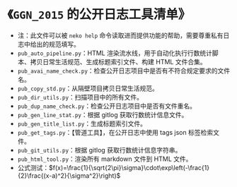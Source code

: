 # 《`GGN_2015` 的公开日志工具清单》 

- 注：此文件可以被 `neko help` 命令读取进而提供功能的帮助，需要尊重私有日志中给出的规范填写。
- `pub_auto_pipeline.py`：HTML 渲染流水线，用于自动化执行行数统计脚本、拷贝日常生活规范、生成标题索引文件、构建 HTML 文件合集。
- `pub_avai_name_check.py`：检查公开日志项目中是否有不符合规定要求的文件名。
- `pub_copy_std.py`：从隔壁项目拷贝日常生活规范。
- `pub_dir_utils.py`：扫描项目中的所有文件。
- `pub_dup_name_check.py`：检查公开日志项目中是否有文件重名。
- `pub_gen_line_stat.py`：根据 gitlog 获取行数统计信息文件。
- `pub_gen_title_list.py`：生成标题索引文件。
- `pub_get_tags.py`：【管道工具】，在公开日志中使用 tags json 标签检索文件。
- `pub_git_utils.py`：根据 gitlog 获取行数统计信息字符串。
- `pub_html_tool.py`：渲染所有 markdown 文件到 HTML 文件。
- 公式测试：$f(x)=\frac{1}{\sqrt{2\pi}\sigma}\cdot\exp\left(-\frac{1}{2}\frac{(x-a)^2}{\sigma^2}\right)$


